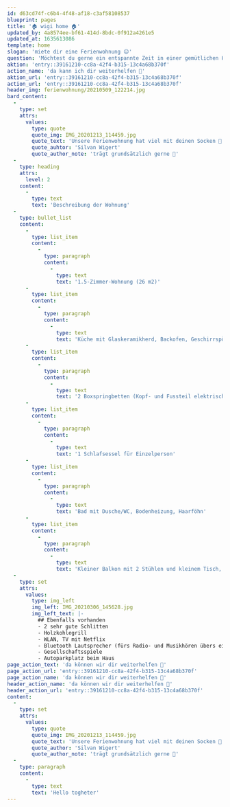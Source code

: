```yaml
---
id: d63cd74f-c6b4-4f48-af18-c3af58108537
blueprint: pages
title: '🏠 wigi home 🏠'
updated_by: 4a8574ee-bf61-414d-8bdc-0f912a4261e5
updated_at: 1635613086
template: home
slogan: 'miete dir eine Ferienwohnung 😉'
question: 'Möchtest du gerne ein entspannte Zeit in einer gemütlichen Hütte verbringen?'
aktion: 'entry::39161210-cc8a-42f4-b315-13c4a68b370f'
action_name: 'da kann ich dir weiterhelfen 🙂'
aktion_url: 'entry::39161210-cc8a-42f4-b315-13c4a68b370f'
action_url: 'entry::39161210-cc8a-42f4-b315-13c4a68b370f'
header_img: ferienwohnung/20210509_122214.jpg
bard_content:
  -
    type: set
    attrs:
      values:
        type: quote
        quote_img: IMG_20201213_114459.jpg
        quote_text: 'Unsere Ferienwohnung hat viel mit deinen Socken 🧦 zu tun. Du wirst im Winter genug warme 🧦 einpacken müssen. Und im Sommer wirst du deine 🧦 zuhause lassen können. Aber auf jeden Fall wird die Berghütte dich aus deinen 🧦 hauen.'
        quote_auhtor: 'Silvan Wigert'
        quote_author_note: 'trägt grundsätzlich gerne 🧦'
  -
    type: heading
    attrs:
      level: 2
    content:
      -
        type: text
        text: 'Beschreibung der Wohnung'
  -
    type: bullet_list
    content:
      -
        type: list_item
        content:
          -
            type: paragraph
            content:
              -
                type: text
                text: '1.5-Zimmer-Wohnung (26 m2)'
      -
        type: list_item
        content:
          -
            type: paragraph
            content:
              -
                type: text
                text: 'Küche mit Glaskeramikherd, Backofen, Geschirrspülmaschine, Kaffeemaschine, Wasserkocher, Raclette-Ofen, Fonduegeschirr, Hand-Mixer, Kühlschrank mit kleinem Gefrierfach'
      -
        type: list_item
        content:
          -
            type: paragraph
            content:
              -
                type: text
                text: '2 Boxspringbetten (Kopf- und Fussteil elektrisch verstellbar, 80 cm breit, die Betten können auseinandergeschoben werden) '
      -
        type: list_item
        content:
          -
            type: paragraph
            content:
              -
                type: text
                text: '1 Schlafsessel für Einzelperson'
      -
        type: list_item
        content:
          -
            type: paragraph
            content:
              -
                type: text
                text: 'Bad mit Dusche/WC, Bodenheizung, Haarföhn'
      -
        type: list_item
        content:
          -
            type: paragraph
            content:
              -
                type: text
                text: 'Kleiner Balkon mit 2 Stühlen und kleinem Tisch, Sonnenstore'
  -
    type: set
    attrs:
      values:
        type: img_left
        img_left: IMG_20210306_145628.jpg
        img_left_text: |-
          ## Ebenfalls vorhanden
          - 2 sehr gute Schlitten 
          - Holzkohlegrill 
          - WLAN, TV mit Netflix 
          - Bluetooth Lautsprecher (fürs Radio- und Musikhören übers eigene Hany) 
          - Gesellschaftsspiele 
          - Autoparkplatz beim Haus 
page_action_text: 'da können wir dir weiterhelfen 🙂'
page_action_url: 'entry::39161210-cc8a-42f4-b315-13c4a68b370f'
page_action_name: 'da können wir dir weiterhelfen 🙂'
header_action_name: 'da können wir dir weiterhelfen 🙂'
header_action_url: 'entry::39161210-cc8a-42f4-b315-13c4a68b370f'
content:
  -
    type: set
    attrs:
      values:
        type: quote
        quote_img: IMG_20201213_114459.jpg
        quote_text: 'Unsere Ferienwohnung hat viel mit deinen Socken 🧦 zu tun. Du wirst im Winter genug warme 🧦 einpacken müssen. Und im Sommer wirst du deine 🧦 zuhause lassen können. Aber auf jeden Fall wird die Berghütte dich aus deinen 🧦 hauen.'
        quote_author: 'Silvan Wigert'
        quote_author_note: 'trägt grundsätzlich gerne 🧦'
  -
    type: paragraph
    content:
      -
        type: text
        text: 'Hello togheter'
---
```

